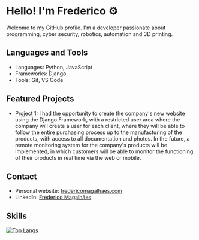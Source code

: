 # Hello! I'm Frederico ⚙️

Welcome to my GitHub profile. I'm a developer passionate about programming, cyber security, robotics, automation and 3D printing.

## Languages ​​and Tools

- Languages: Python, JavaScript
- Frameworks: Django
- Tools: Git, VS Code

## Featured Projects

- [Project 1](https://www.fyequipamentos.com.br): I had the opportunity to create the company's new website using the Django Framework, with a restricted user area where the company will create a user for each client, where they will be able to follow the entire purchasing process up to the manufacturing of the products, with access to all documentation and photos. In the future, a remote monitoring system for the company's products will be implemented, in which customers will be able to monitor the functioning of their products in real time via the web or mobile.

## Contact

- Personal website: [fredericomagalhaes.com](https://www.fredericomagalhaes.com)
- LinkedIn: [Frederico Magalhães](https://www.linkedin.com/in/frederico-magalhães/)

## Skills

<div style="width: 200px;">
<a href="https://github.com/FredMagas/github-readme-stats">
  <img src="https://github-readme-stats.vercel.app/api/top-langs/?username=FredMagas&amp;layout=compact&amp;langs_count=6&amp;theme=dracula" alt="Top Langs" />
</a>
</div>


